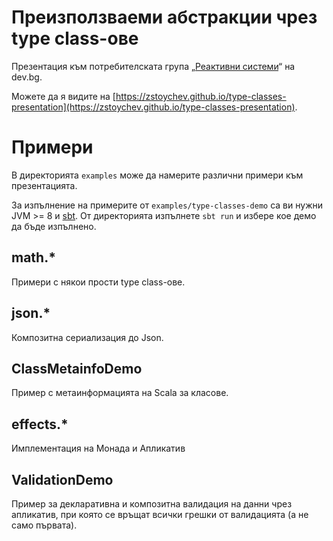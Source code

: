 # Преизползваеми абстракции чрез type class-ове

Презентация към потребителската група „[Реактивни системи](http://dev.bg/groups/reactive-programming/)“ на dev.bg.

Можете да я видите на [https://zstoychev.github.io/type-classes-presentation](https://zstoychev.github.io/type-classes-presentation).

# Примери

В директорията `examples` може да намерите различни примери към презентацията.

За изпълнение на примерите от `examples/type-classes-demo` са ви нужни JVM >= 8 и [sbt](http://www.scala-sbt.org/).
От директорията изпълнете `sbt run` и избере кое демо да бъде изпълнено.

## math.*

Примери с някои прости type class-ове.

## json.*

Композитна сериализация до Json.

## ClassMetainfoDemo

Пример с метаинформацията на Scala за класове.

## effects.*

Имплементация на Монада и Апликатив

## ValidationDemo

Пример за декларативна и композитна валидация на данни чрез апликатив, при която се връщат всички грешки от валидацията (а не само първата).
